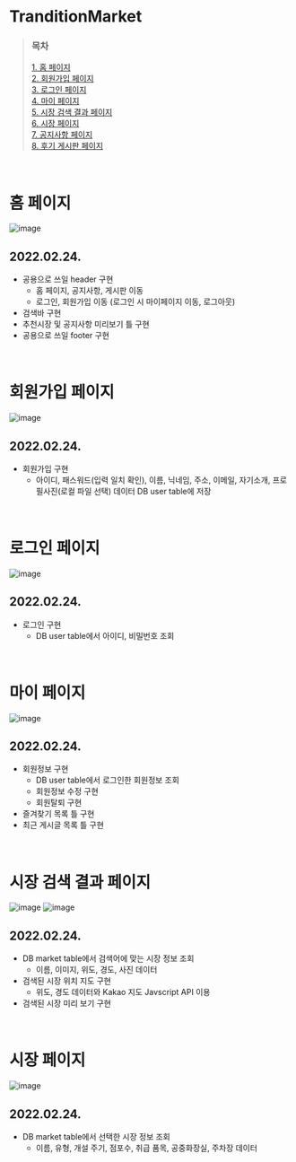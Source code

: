 # TranditionMarket

>### 목차  
>[1. 홈 페이지](#홈-페이지)  
>[2. 회원가입 페이지](#회원가입-페이지)  
>[3. 로그인 페이지](#로그인-페이지)  
>[4. 마이 페이지](#마이-페이지)  
>[5. 시장 검색 결과 페이지](#시장-검색-결과-페이지)  
>[6. 시장 페이지](#시장-페이지)  
>[7. 공지사항 페이지](#공지사항-페이지)  
>[8. 후기 게시판 페이지](#후기-게시판-페이지)
<br>

# 홈 페이지  
![image](https://user-images.githubusercontent.com/89386949/158892303-6134babf-be9c-4e99-bafc-25839d5ab6c9.png)
## 2022.02.24.
- 공용으로 쓰일 header 구현
  - 홈 페이지, 공지사항, 게시판 이동
  - 로그인, 회원가입 이동 (로그인 시 마이페이지 이동, 로그아웃)
- 검색바 구현
- 추천시장 및 공지사항 미리보기 틀 구현
- 공용으로 쓰일 footer 구현
<br>

# 회원가입 페이지
![image](https://user-images.githubusercontent.com/89386949/158892736-c47f35cf-1f44-4c51-ba67-d6476d6d5675.png)
## 2022.02.24.
- 회원가입 구현
  - 아이디, 패스워드(입력 일치 확인), 이름, 닉네임, 주소, 이메일, 자기소개, 프로필사진(로컬 파일 선택) 데이터 DB user table에 저장
<br>

# 로그인 페이지
![image](https://user-images.githubusercontent.com/89386949/158994627-1f138ba2-eda1-4aa7-82dd-7f3ca77ea4fe.png)
## 2022.02.24.
- 로그인 구현
  - DB user table에서 아이디, 비밀번호 조회
<br>

# 마이 페이지
![image](https://user-images.githubusercontent.com/89386949/158995268-0ded3342-d187-4ce5-a659-85c50d6fc7b0.png)
## 2022.02.24.
- 회원정보 구현
  - DB user table에서 로그인한 회원정보 조회
  - 회원정보 수정 구현
  - 회원탈퇴 구현
- 즐겨찾기 목록 틀 구현
- 최근 게시글 목록 틀 구현
<br>

# 시장 검색 결과 페이지
![image](https://user-images.githubusercontent.com/89386949/158998452-6770ac22-11c8-45c3-aedf-d1d04119dd5b.png)
![image](https://user-images.githubusercontent.com/89386949/158998517-e975ecf6-210e-4297-98a0-20dfa2711763.png)
## 2022.02.24.
- DB market table에서 검색어에 맞는 시장 정보 조회
  - 이름, 이미지, 위도, 경도, 사진 데이터
- 검색된 시장 위치 지도 구현
  - 위도, 경도 데이터와 Kakao 지도 Javscript API 이용
- 검색된 시장 미리 보기 구현
<br>

# 시장 페이지
![image](https://user-images.githubusercontent.com/89386949/159000941-d9816ce2-bac6-48c3-ad6a-f26bf25646ad.png)
## 2022.02.24.
- DB market table에서 선택한 시장 정보 조회
  - 이름, 유형, 개설 주기, 점포수, 취급 품목, 공중화장실, 주차장 데이터
